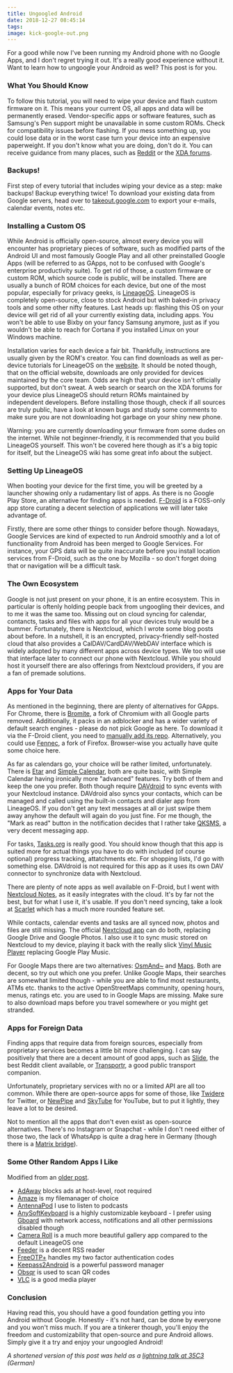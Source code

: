 ```yaml
---
title: Ungoogled Android
date: 2018-12-27 08:45:14
tags:
image: kick-google-out.png
---
```


For a good while now I've been running my Android phone with no Google Apps, and I don't regret trying it out. It's a really good experience without it. Want to learn how to ungoogle your Android as well? This post is for you.

<!-- more -->

### What You Should Know

To follow this tutorial, you will need to wipe your device and flash custom firmware on it. This means your current OS, all apps and data will be permanently erased. Vendor-specific apps or software features, such as Samsung's Pen support might be unavailable in some custom ROMs. Check for compatibility issues before flashing. If you mess something up, you could lose data or in the worst case turn your device into an expensive paperweight. If you don't know what you are doing, don't do it. You can receive guidance from many places, such as [Reddit](https://reddit.com/r/LineageOS) or the [XDA forums](https://forums.xda-developers.com).

### Backups!

First step of every tutorial that includes wiping your device as a step: make backups! Backup everything twice! To download your existing data from Google servers, head over to [takeout.google.com](https://takeout.google.com) to export your e-mails, calendar events, notes etc.

### Installing a Custom OS

While Android is officially open-source, almost every device you will encounter has proprietary pieces of software, such as modified parts of the Android UI and most famously Google Play and all other preinstalled Google Apps (will be referred to as GApps, not to be confused with Google's enterprise productivity suite). To get rid of those, a custom firmware or custom ROM, which source code is public, will be installed. There are usually a bunch of ROM choices for each device, but one of the most popular, especially for privacy geeks, is [LineageOS](https://lineageos.org). LineageOS is completely open-source, close to stock Android but with baked-in privacy tools and some other nifty features. Last heads up: flashing this OS on your device will get rid of all your currently existing data, including apps. You won't be able to use Bixby on your fancy Samsung anymore, just as if you wouldn't be able to reach for Cortana if you installed Linux on your Windows machine.

Installation varies for each device a fair bit. Thankfully, instructions are usually given by the ROM's creator. You can find downloads as well as per-device tutorials for LineageOS on the [website](https://download.lineageos.org). It should be noted though, that on the official website, downloads are only provided for devices maintained by the core team. Odds are high that your device isn't officially supported, but don't sweat. A web search or search on the XDA forums for your device plus LineageOS should return ROMs maintained by independent developers. Before installing those though, check if all sources are truly public, have a look at known bugs and study some comments to make sure you are not downloading hot garbage on your shiny new phone.

Warning: you are currently downloading your firmware from some dudes on the internet. While not beginner-friendly, it is recommended that you build LineageOS yourself. This won't be covered here though as it's a big topic for itself, but the LineageOS wiki has some great info about the subject.

### Setting Up LineageOS

When booting your device for the first time, you will be greeted by a launcher showing only a rudamentary list of apps. As there is no Google Play Store, an alternative for finding apps is needed. [F-Droid](https://fdroid.org) is a FOSS-only app store curating a decent selection of applications we will later take advantage of.

Firstly, there are some other things to consider before though. Nowadays, Google Services are kind of expected to run Android smoothly and a lot of functionality from Android has been merged to Google Services. For instance, your GPS data will be quite inaccurate before you install location services from F-Droid, such as the one by Mozilla - so don't forget doing that or navigation will be a difficult task.

### The Own Ecosystem

Google is not just present on your phone, it is an entire ecosystem. This in particular is oftenly holding people back from ungoogling their devices, and to me it was the same too. Missing out on cloud syncing for calendar, contancts, tasks and files with apps for all your devices truly would be a bummer. Fortunately, there is Nextcloud, which I wrote some blog posts about before. In a nutshell, it is an encrypted, privacy-friendly self-hosted cloud that also provides a CalDAV/CardDAV/WebDAV interface which is widely adopted by many different apps across device types. We too will use that interface later to connect our phone with Nextcloud. While you should host it yourself there are also offerings from Nextcloud providers, if you are a fan of premade solutions.

### Apps for Your Data

As mentioned in the beginning, there are plenty of alternatives for GApps. For Chrome, there is [Bromite](https://www.bromite.org), a fork of Chromium with all Google parts removed. Additionally, it packs in an adblocker and has a wider variety of default search engines - please do not pick Google as here. To download it via the F-Droid client, you need to [manually add its repo](https://www.bromite.org/fdroid). Alternatively, you could use [Fennec](https://f-droid.org/de/packages/org.mozilla.fennec_fdroid/), a fork of Firefox. Browser-wise you actually have quite some choice here.

As far as calendars go, your choice will be rather limited, unfortunately. There is [Etar](https://f-droid.org/de/packages/ws.xsoh.etar/) and [Simple Calendar](https://f-droid.org/de/packages/com.simplemobiletools.calendar/), both are quite basic, with Simple Calendar having ironically more "advanced" features. Try both of them and keep the one you prefer. Both though require [DAVdroid](https://f-droid.org/de/packages/at.bitfire.davdroid/) to sync events with your Nextcloud instance. DAVdroid also syncs your contacts, which can be managed and called using the built-in contacts and dialer app from LineageOS. If you don't get any text messages at all or just swipe them away anyhow the default will again do you just fine. For me though, the "Mark as read" button in the notification decides that I rather take [QKSMS](https://f-droid.org/de/packages/com.moez.QKSMS/), a very decent messaging app.

For tasks, [Tasks.org](https://f-droid.org/de/packages/org.tasks/) is really good. You should know though that this app is suited more for actual things you have to do with included (of course optional) progress tracking, attatchments etc. For shopping lists, I'd go with something else. DAVdroid is not required for this app as it uses its own DAV connector to synchronize data with Nextcloud.

There are plenty of note apps as well available on F-Droid, but I went with [Nextcloud Notes](https://f-droid.org/de/packages/it.niedermann.owncloud.notes/), as it easily integrates with the cloud. It's by far not the best, but for what I use it, it's usable. If you don't need syncing, take a look at [Scarlet](https://f-droid.org/de/packages/com.bijoysingh.quicknote/) which has a much more rounded feature set.

While contacts, calendar events and tasks are all synced now, photos and files are still missing. The official [Nextcloud app](https://f-droid.org/de/packages/com.nextcloud.client/) can do both, replacing Google Drive and Google Photos. I also use it to sync music stored on Nextcloud to my device, playing it back with the really slick [Vinyl Music Player](https://f-droid.org/de/packages/com.poupa.vinylmusicplayer/) replacing Google Play Music.

For Google Maps there are two alternatives: [OsmAnd~](https://f-droid.org/de/packages/net.osmand.plus/) and [Maps](https://f-droid.org/de/packages/com.github.axet.maps/). Both are decent, so try out which one you prefer. Unlike Google Maps, their searches are somewhat limited though - while you are able to find most restaurants, ATMs etc. thanks to the active OpenStreetMaps community, opening hours, menus, ratings etc. you are used to in Google Maps are missing. Make sure to also download maps before you travel somewhere or you might get stranded.

### Apps for Foreign Data

Finding apps that require data from foreign sources, especially from proprietary services becomes a little bit more challenging. I can say positively that there are a decent amount of good apps, such as [Slide](https://f-droid.org/de/packages/me.ccrama.redditslide/), the best Reddit client available, or [Transportr](https://f-droid.org/de/packages/de.grobox.liberario/), a good public transport companion.

Unfortunately, proprietary services with no or a limited API are all too common. While there are open-source apps for some of those, like [Twidere](https://f-droid.org/de/packages/org.mariotaku.twidere/) for Twitter, or [NewPipe](https://f-droid.org/de/packages/org.schabi.newpipe/) and [SkyTube](https://f-droid.org/de/packages/free.rm.skytube.oss/) for YouTube, but to put it lightly, they leave a lot to be desired.

Not to mention all the apps that don't even exist as open-source alternatives. There's no Instagram or Snapchat - while I don't need either of those two, the lack of WhatsApp is quite a drag here in Germany (though there is a [Matrix bridge](https://matrix.org/docs/projects/as/mautrix-whatsapp.html)).

### Some Other Random Apps I Like

Modified from an [older post](/2018/08/08/My-efforts-towards-privacy/).

   - [AdAway](https://f-droid.org/de/packages/org.adaway/) blocks ads at host-level, root required
   - [Amaze](https://f-droid.org/de/packages/com.amaze.filemanager/) is my filemanager of choice
   - [AntennaPod](https://f-droid.org/de/packages/de.danoeh.antennapod/) I use to listen to podcasts
   - [AnySoftKeyboard](https://f-droid.org/packages/com.menny.android.anysoftkeyboard/) is a highly customizable keyboard - I prefer using [Gboard](https://play.google.com/store/apps/details?id=com.google.android.inputmethod.latin&hl=en) with network access, notifications and all other permissions disabled though
   - [Camera Roll](https://f-droid.org/de/packages/us.koller.cameraroll/) is a much more beautiful gallery app compared to the default LineageOS one
   - [Feeder](https://f-droid.org/de/packages/com.nononsenseapps.feeder/) is a decent RSS reader
   - [FreeOTP+](https://f-droid.org/de/packages/org.liberty.android.freeotpplus/) handles my two factor authentication codes
   - [Keepass2Android](https://github.com/PhilippC/keepass2android) is a powerful password manager
   - [Obsqr](https://f-droid.org/de/packages/trikita.obsqr/) is used to scan QR codes
   - [VLC](https://www.videolan.org/vlc/download-android.html) is a good media player

### Conclusion

Having read this, you should have a good foundation getting you into Android without Google. Honestly - it's not hard, can be done by everyone and you won't miss much. If you are a tinkerer though, you'll enjoy the freedom and customizability that open-source and pure Android allows. Simply give it a try and enjoy your ungoogled Android!

*A shortened version of this post was held as a [lightning talk at 35C3](https://media.ccc.de/v/35c3-37-jugend-hackt-lightning-talks) (German)*